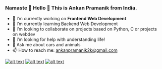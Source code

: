 ### Namaste 👋 Hello 🙏 This is Ankan Pramanik from India.


- 🔭 I’m currently working on <b>Frontend Web Development</b>
- 🌱 I’m currently learning Backend Web Development
- 👯 I’m looking to collaborate on projects based on Python, C or projects on webdev
- 🤔 I’m looking for help with understanding life!
- 💬 Ask me about cars and animals
- 📫 How to reach me: ankanpramanik2k@gmail.com
<!-- Please don't remove this: Grab your social icons from https://github.com/carlsednaoui/gitsocial -->

<!-- display the social media buttons in your README -->

[![alt text][1.1]][1]
[![alt text][2.1]][2]
[![alt text][6.1]][6]


<!-- links to social media icons -->
<!-- no need to change these -->

<!-- icons with padding -->

[1.1]: http://i.imgur.com/tXSoThF.png (twitter icon with padding)
[2.1]: http://i.imgur.com/P3YfQoD.png (facebook icon with padding)
[6.1]: http://i.imgur.com/0o48UoR.png (github icon with padding)


<!-- links to your social media accounts -->
<!-- update these accordingly -->

[1]: https://twitter.com/ankan2k
[2]: https://www.facebook.com/ankan.pramanik.31/
[6]: https://github.com/ankanpramanik

<!-- Please don't remove this: Grab your social icons from https://github.com/carlsednaoui/gitsocial -->
